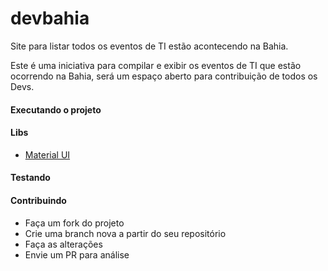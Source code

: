 # devbahia


Site para listar todos os eventos de TI estão acontecendo na Bahia.

Este é uma iniciativa para compilar e exibir os eventos de TI que estão ocorrendo na Bahia, será um espaço aberto para contribuição de todos os Devs.

#### Executando o projeto

#### Libs

* [Material UI](https://material-ui.com)


#### Testando


#### Contribuindo

* Faça um fork do projeto
* Crie uma branch nova a partir do seu repositório
* Faça as alterações
* Envie um PR para análise
